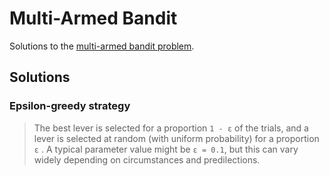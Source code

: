 # Multi-Armed Bandit

Solutions to the [multi-armed bandit problem](https://en.wikipedia.org/wiki/Multi-armed_bandit).

## Solutions

### Epsilon-greedy strategy

> The best lever is selected for a proportion `1 - ε`  of the trials, and a lever is selected at random (with uniform probability) for a proportion `ε` . A typical parameter value might be `ε = 0.1`, but this can vary widely depending on circumstances and predilections.